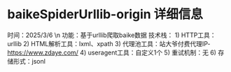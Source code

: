 # baikeSpiderUrllib-origin 详细信息
时间：2025/3/6 \n
功能：基于urllib爬取baike数据
技术栈：
    1) HTTP工具：urllib
    2) HTML解析工具：lxml、xpath
    3) 代理池工具：站大爷付费代理IP-https://www.zdaye.com/
    4) useragent工具：自定义1个
    5) 重试机制：无
    6) 存储形式：jsonl

